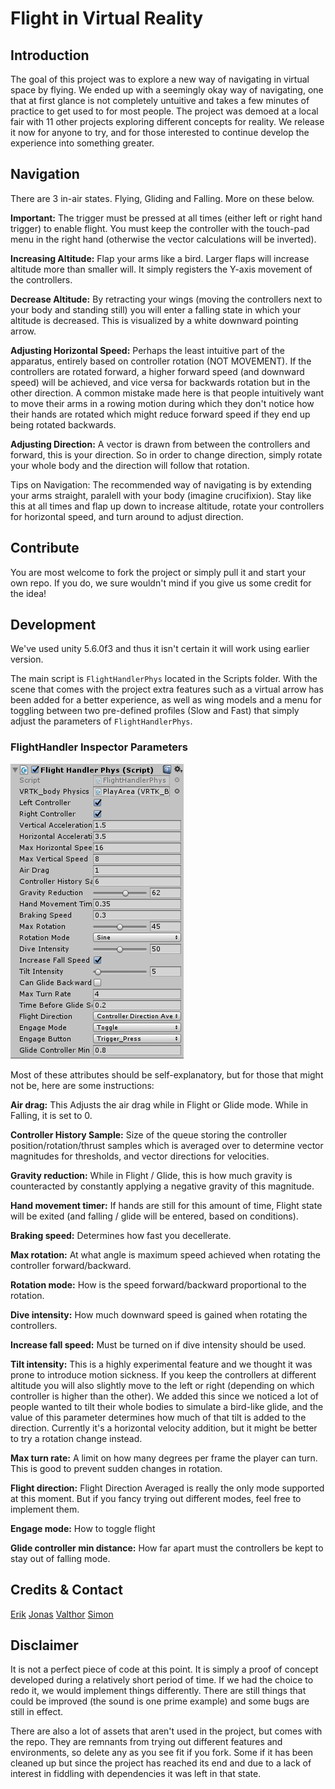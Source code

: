 # Flight in Virtual Reality

## Introduction
The goal of this project was to explore a new way of navigating in virtual space by flying. We ended up with a seemingly okay way of navigating, one that at first glance is not completely untuitive and takes a few minutes of practice to get used to for most people. The project was demoed at a local fair with 11 other projects exploring different concepts for reality.
We release it now for anyone to try, and for those interested to continue develop the experience into something greater.

## Navigation
There are 3 in-air states. Flying, Gliding and Falling. More on these below.



**Important:** The trigger must be pressed at all times (either left or right hand trigger) to enable flight.
You must keep the controller with the touch-pad menu in the right hand (otherwise the vector calculations will be inverted).


**Increasing Altitude:**
Flap your arms like a bird. Larger flaps will increase altitude more than smaller will.
It simply registers the Y-axis movement of the controllers.

**Decrease Altitude:**
By retracting your wings (moving the controllers next to your body and standing still) you will enter a falling state in which your altitude is decreased. This is visualized by a white downward pointing arrow.

**Adjusting Horizontal Speed:**
Perhaps the least intuitive part of the apparatus, entirely based on controller rotation (NOT MOVEMENT). If the controllers are rotated forward, a higher forward speed (and downward speed) will be achieved, and vice versa for backwards rotation but in the other direction.
A common mistake made here is that people intuitively want to move their arms in a rowing motion during which they don't notice how their hands are rotated which might reduce forward speed if they end up being rotated backwards.

**Adjusting Direction:**
A vector is drawn from between the controllers and forward, this is your direction. So in order to change direction, simply rotate your whole body and the direction will follow that rotation.

Tips on Navigation: 
The recommended way of navigating is by extending your arms straight, paralell with your body (imagine crucifixion). Stay like this at all times and flap up down to increase altitude, rotate your controllers for horizontal speed, and turn around to adjust direction.

## Contribute

You are most welcome to fork the project or simply pull it and start your own repo. If you do, we sure wouldn't mind if you give us some credit for the idea!

## Development 

We've used unity 5.6.0f3 and thus it isn't certain it will work using earlier version. 

The main script is `FlightHandlerPhys` located in the Scripts folder. With the scene that comes with the project extra features such as a virtual arrow has been added for a better experience, as well as wing models and a menu for toggling between two pre-defined profiles (Slow and Fast) that simply adjust the parameters of `FlightHandlerPhys`.

### FlightHandler Inspector Parameters

![Image of Inspector](https://github.com/JonasDe/flight/blob/master/images/FlightHandlerInspector.png)

Most of these attributes should be self-explanatory, but for those that might not be, here are some instructions:

**Air drag:**
This Adjusts the air drag while in Flight or Glide mode. While in Falling, it is set to 0.

**Controller History Sample:** 
Size of the queue storing the controller position/rotation/thrust samples which is averaged over to determine vector magnitudes for thresholds, and vector directions for velocities.

**Gravity reduction:**
While in Flight / Glide, this is how much gravity is counteracted by constantly applying a negative gravity of this magnitude.

**Hand movement timer:**
If hands are still for this amount of time, Flight state will be exited (and falling / glide will be entered, based on conditions).

**Braking speed:**
Determines how fast you decellerate.

**Max rotation:**
At what angle is maximum speed achieved when rotating the controller forward/backward.

**Rotation mode:**
How is the speed forward/backward proportional to the rotation.

**Dive intensity:**
How much downward speed is gained when rotating the controllers.

**Increase fall speed:**
Must be turned on if dive intensity should be used.

**Tilt intensity:**
This is a highly experimental feature and we thought it was prone to introduce motion sickness. If you keep the controllers at different altitude you will also slightly move to the left or right (depending on which controller is higher than the other). We added this since we noticed a lot of people wanted to tilt their whole bodies to simulate a bird-like glide, and the value of this parameter determines how much of that tilt is added to the direction.
Currently it's a horizontal velocity addition, but it might be better to try a rotation change instead. 


**Max turn rate:**
A limit on how many degrees per frame the player can turn. This is good to prevent sudden changes in rotation.

**Flight direction:**
Flight Direction Averaged is really the only mode supported at this moment. But if you fancy trying out different modes, feel free to implement them.

**Engage mode:**
How to toggle flight

**Glide controller min distance:**
How far apart must the controllers be kept to stay out of falling mode.

## Credits & Contact

[Erik](https://github.com/erikbjare)
[Jonas](http://www.github.com/JonasDe)
[Valthor](https://github.com/vlthr)
[Simon](https://github.com/essenji)

## Disclaimer

It is not a perfect piece of code at this point. It is simply a proof of concept developed during a relatively short period of time. If we had the choice to redo it, we would implement things differently. There are still things that could be improved (the sound is one prime example) and some bugs are still in effect.

There are also a lot of assets that aren't used in the project, but comes with the repo. They are remnants from trying out different features and environments, so delete any as you see fit if you fork. Some if it has been cleaned up but since the project has reached its end and due to a lack of interest in fiddling with dependencies it was left in that state.


